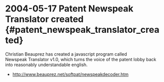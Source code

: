 # 2004-05-17 Patent Newspeak Translator created {#patent_newspeak_translator_created}

Christian Beauprez has created a javascript program called 
Newspeak Translator v1.0, which turns the voice of the patent lobby back
into reasonably understandable english.  

-   <http://www.beauprez.net/softpat/newspeakdecoder.htm>

 
